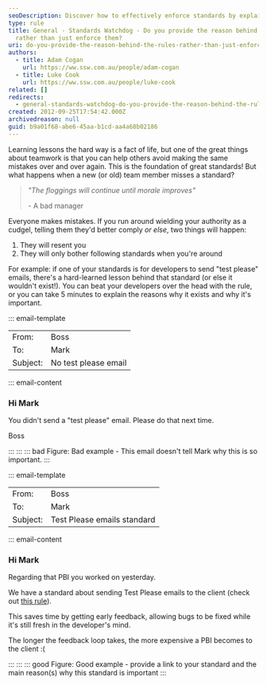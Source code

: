 ```yaml
---
seoDescription: Discover how to effectively enforce standards by explaining their importance, fostering better teamwork and avoiding repeated mistakes
type: rule
title: General - Standards Watchdog - Do you provide the reason behind the rules
  rather than just enforce them?
uri: do-you-provide-the-reason-behind-the-rules-rather-than-just-enforce-them
authors:
  - title: Adam Cogan
    url: https://ww.ssw.com.au/people/adam-cogan
  - title: Luke Cook
    url: https://ww.ssw.com.au/people/luke-cook
related: []
redirects:
  - general-standards-watchdog-do-you-provide-the-reason-behind-the-rules-rather-than-just-enforce-them
created: 2012-09-25T17:54:42.000Z
archivedreason: null
guid: b9a01f68-abe6-45aa-b1cd-aa4a68b02186
---
```


Learning lessons the hard way is a fact of life, but one of the great things about teamwork is that you can help others avoid making the same mistakes over and over again. This is the foundation of great standards! But what happens when a new (or old) team member misses a standard?

<!--endintro-->

> _"The floggings will continue until morale improves"_
>
> \- A bad manager

Everyone makes mistakes. If you run around wielding your authority as a cudgel, telling them they'd better comply _or else_, two things will happen:

1. They will resent you
2. They will only bother following standards when you're around

For example: if one of your standards is for developers to send "test please" emails, there's a hard-learned lesson behind that standard (or else it wouldn't exist!). You can beat your developers over the head with the rule, or you can take 5 minutes to explain the reasons why it exists and why it's important.

::: email-template

|          |                      |
| -------- | -------------------- |
| From:    | Boss                 |
| To:      | Mark                 |
| Subject: | No test please email |

::: email-content

### Hi Mark

You didn't send a "test please" email. Please do that next time.

Boss

:::
:::
::: bad
Figure: Bad example - This email doesn't tell Mark why this is so important.
:::

::: email-template

|          |                             |
| -------- | --------------------------- |
| From:    | Boss                        |
| To:      | Mark                        |
| Subject: | Test Please emails standard |

::: email-content

### Hi Mark

Regarding that PBI you worked on yesterday.

We have a standard about sending Test Please emails to the client (check out [this rule](/request-a-test-please/)).

This saves time by getting early feedback, allowing bugs to be fixed while it's still fresh in the developer's mind.

The longer the feedback loop takes, the more expensive a PBI becomes to the client :(

:::
:::
::: good
Figure: Good example - provide a link to your standard and the main reason(s) why this standard is important
:::

